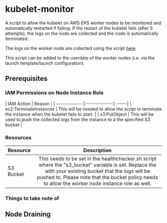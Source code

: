 # kubelet-monitor
A script to allow the kubelet on AWS EKS worker nodes to be monitored and automatically restarted if failing.
If the restart of the kubelet fails (after 5 attempts), the logs on the node are collected and the node is automatically terminated. 

The logs on the worker node are collected using the script [here](https://github.com/nithu0115/eks-logs-collector).

This script can be added to the userdata of the worker nodes (i.e. via the launch template/launch configuration).

## Prerequisites
### IAM Permissions on Node Instance Role
| IAM Action        | Reason      |
| ------------- |:-------------:| -----:|
| ec2:TerminateInstances | This will be needed to allow the script to terminate the instance when the kubelet fails to start. | 
| s3:PutObject | This will be used to push the collected logs from the instance to a the specified S3 bucket |

### Resources
| Resource        | Description      |
| ------------- |:-------------:|
| S3 Bucket | This needs to be set in the healthchecker.sh script where the "s3_bucket" variable is set. Replace the <S3-Bucket-Name> with your existing bucket that the logs will be pushed to. Please note that the bucket policy needs to allow the worker node instance role as well. | 

### Things to take note of
## Node Draining



